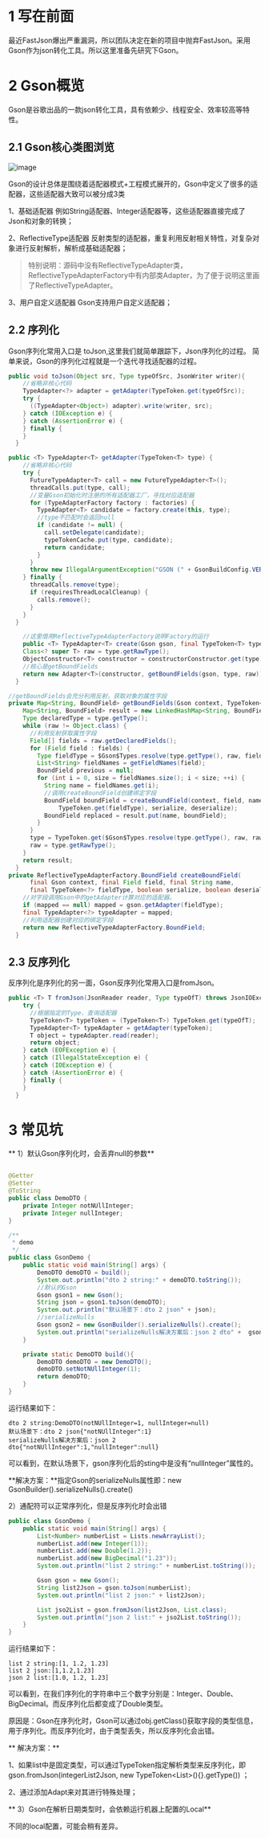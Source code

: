 # 1 写在前面

最近FastJson爆出严重漏洞，所以团队决定在新的项目中抛弃FastJson。采用Gson作为json转化工具。所以这里准备先研究下Gson。

# 2 Gson概览

Gson是谷歌出品的一款json转化工具，具有依赖少、线程安全、效率较高等特性。

## 2.1 Gson核心类图浏览

![image](/images/json/gson_class.png)

Gson的设计总体是围绕着适配器模式+工程模式展开的，Gson中定义了很多的适配器，这些适配器大致可以被分成3类

1、基础适配器
例如String适配器、Integer适配器等，这些适配器直接完成了Json和对象的转换；

2、ReflectiveType适配器
反射类型的适配器，重复利用反射相关特性，对复杂对象进行反射解析，解析成基础适配器；

> 特别说明：源码中没有ReflectiveTypeAdapter类，ReflectiveTypeAdapterFactory中有内部类Adapter，为了便于说明这里画了ReflectiveTypeAdapter。

3、用户自定义适配器
Gson支持用户自定义适配器；

## 2.2 序列化

Gson序列化常用入口是 toJson,这里我们就简单跟踪下，Json序列化的过程。
简单来说，Gson的序列化过程就是一个迭代寻找适配器的过程。

```java
public void toJson(Object src, Type typeOfSrc, JsonWriter writer){
    //省略非核心代码  
    TypeAdapter<?> adapter = getAdapter(TypeToken.get(typeOfSrc));
    try {
      ((TypeAdapter<Object>) adapter).write(writer, src);
    } catch (IOException e) {
    } catch (AssertionError e) {
    } finally {
    }
  }

public <T> TypeAdapter<T> getAdapter(TypeToken<T> type) {
    //省略非核心代码  
    try {
      FutureTypeAdapter<T> call = new FutureTypeAdapter<T>();
      threadCalls.put(type, call);
      //变量Gson初始化时注册的所有适配器工厂，寻找对应适配器
      for (TypeAdapterFactory factory : factories) {
        TypeAdapter<T> candidate = factory.create(this, type);
        //type不匹配时会返回null
        if (candidate != null) {
          call.setDelegate(candidate);
          typeTokenCache.put(type, candidate);
          return candidate;
        }
      }
      throw new IllegalArgumentException("GSON (" + GsonBuildConfig.VERSION + ") cannot handle " + type);
    } finally {
      threadCalls.remove(type);
      if (requiresThreadLocalCleanup) {
        calls.remove();
      }
    }
  }

    //这里借用ReflectiveTypeAdapterFactory说明Factory的运行
    public <T> TypeAdapter<T> create(Gson gson, final TypeToken<T> type) {
    Class<? super T> raw = type.getRawType();
    ObjectConstructor<T> constructor = constructorConstructor.get(type);
    //核心是getBoundFields
    return new Adapter<T>(constructor, getBoundFields(gson, type, raw));
  }

//getBoundFields会充分利用反射，获取对象的属性字段
private Map<String, BoundField> getBoundFields(Gson context, TypeToken<?> type, Class<?> raw) {
    Map<String, BoundField> result = new LinkedHashMap<String, BoundField>();
    Type declaredType = type.getType();
    while (raw != Object.class) {
      //利用反射获取属性字段
      Field[] fields = raw.getDeclaredFields();
      for (Field field : fields) {
        Type fieldType = $Gson$Types.resolve(type.getType(), raw, field.getGenericType());
        List<String> fieldNames = getFieldNames(field);
        BoundField previous = null;
        for (int i = 0, size = fieldNames.size(); i < size; ++i) {
          String name = fieldNames.get(i);
          //调用createBoundField创建绑定字段
          BoundField boundField = createBoundField(context, field, name,
              TypeToken.get(fieldType), serialize, deserialize);
          BoundField replaced = result.put(name, boundField);
        }
      }
      type = TypeToken.get($Gson$Types.resolve(type.getType(), raw, raw.getGenericSuperclass()));
      raw = type.getRawType();
    }
    return result;
  }
private ReflectiveTypeAdapterFactory.BoundField createBoundField(
      final Gson context, final Field field, final String name,
      final TypeToken<?> fieldType, boolean serialize, boolean deserialize) {
    //对字段调用Gson中的getAdapter计算对应的适配器。
    if (mapped == null) mapped = gson.getAdapter(fieldType);
    final TypeAdapter<?> typeAdapter = mapped;
    //利用适配器创建对应的绑定字段
    return new ReflectiveTypeAdapterFactory.BoundField;
  }
```



## 2.3 反序列化

反序列化是序列化的另一面，Gson反序列化常用入口是fromJson。

```java
public <T> T fromJson(JsonReader reader, Type typeOfT) throws JsonIOException, JsonSyntaxException {
    try {
      //根据指定的Type，查询适配器
      TypeToken<T> typeToken = (TypeToken<T>) TypeToken.get(typeOfT);
      TypeAdapter<T> typeAdapter = getAdapter(typeToken);
      T object = typeAdapter.read(reader);
      return object;
    } catch (EOFException e) {
    } catch (IllegalStateException e) {
    } catch (IOException e) {
    } catch (AssertionError e) {
    } finally {
    }
  }
```

# 3 常见坑

** 1）默认Gson序列化时，会丢弃null的参数**

```java

@Getter
@Setter
@ToString
public class DemoDTO {
    private Integer notNUllInteger;
    private Integer nullInteger;
}

/**
 * demo
 */
public class GsonDemo {
    public static void main(String[] args) {
        DemoDTO demoDTO = build();
        System.out.println("dto 2 string:" + demoDTO.toString());
        //默认的Gson
        Gson gson1 = new Gson();
        String json = gson1.toJson(demoDTO);
        System.out.println("默认场景下：dto 2 json" + json);
        //serializeNulls
        Gson gson2 = new GsonBuilder().serializeNulls().create();
        System.out.println("serializeNulls解决方案后：json 2 dto" +  gson2.toJson(demoDTO));
    }

    private static DemoDTO build(){
        DemoDTO demoDTO = new DemoDTO();
        demoDTO.setNotNUllInteger(1);
        return demoDTO;
    }
}
```

运行结果如下：

``` out
dto 2 string:DemoDTO(notNUllInteger=1, nullInteger=null)
默认场景下：dto 2 json{"notNUllInteger":1}
serializeNulls解决方案后：json 2 dto{"notNUllInteger":1,"nullInteger":null}
```

可以看到，在默认场景下，gson序列化后的sting中是没有“nullInteger”属性的。

**解决方案：**指定Gson的serializeNulls属性即：new GsonBuilder().serializeNulls().create()

2）通配符可以正常序列化，但是反序列化时会出错

```java
public class GsonDemo {
    public static void main(String[] args) {
        List<Number> numberList = Lists.newArrayList();
        numberList.add(new Integer(1));
        numberList.add(new Double(1.2));
        numberList.add(new BigDecimal("1.23"));
        System.out.println("list 2 string:" + numberList.toString());

        Gson gson = new Gson();
        String list2Json = gson.toJson(numberList);
        System.out.println("list 2 json:" + list2Json);

        List jso2List = gson.fromJson(list2Json, List.class);
        System.out.println("json 2 list:" + jso2List.toString());
    }
}
```

运行结果如下：

```out
list 2 string:[1, 1.2, 1.23]
list 2 json:[1,1.2,1.23]
json 2 list:[1.0, 1.2, 1.23]
```

可以看到，在我们序列化的字符串中三个数字分别是：Integer、Double、BigDecimal。而反序列化后都变成了Double类型。

原因是：Gson在序列化时，Gson可以通过obj.getClass()获取字段的类型信息，用于序列化。而反序列化时，由于类型丢失，所以反序列化会出错。

** 解决方案：**

1、如果list中是固定类型，可以通过TypeToken指定解析类型来反序列化，即gson.fromJson(integerList2Json, new TypeToken<List<Integer>>(){}.getType()) ；

2、通过添加Adapt来对其进行特殊处理；

** 3）Gson在解析日期类型时，会依赖运行机器上配置的Local**

不同的local配置，可能会稍有差异。
